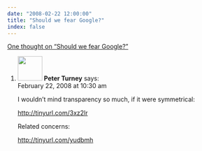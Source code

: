 ```yaml
---
date: "2008-02-22 12:00:00"
title: "Should we fear Google?"
index: false
---
```


[One thought on &ldquo;Should we fear Google?&rdquo;](/lemire/blog/2008/02-22-should-we-fear-google)

<ol class="comment-list">
<li id="comment-49742" class="comment even thread-even depth-1">
<div class="comment-author vcard">
<img alt src="https://secure.gravatar.com/avatar/eb2d858a6ccea692bf677ad2c66623ad?s=56&#038;d=mm&#038;r=g" srcset="https://secure.gravatar.com/avatar/eb2d858a6ccea692bf677ad2c66623ad?s=112&#038;d=mm&#038;r=g 2x" class="avatar avatar-56 photo" height="56" width="56" decoding="async" /> <b class="fn">Peter Turney</b> <span class="says">says:</span> </div>
<div class="comment-metadata"><time datetime="2008-02-22T10:30:38+00:00">February 22, 2008 at 10:30 am</time></a> </div>
<div class="comment-content">
<p>I wouldn&rsquo;t mind transparency so much, if it were symmetrical:</p>
<p><a href="https://tinyurl.com/3xz2lr" rel="nofollow ugc">http://tinyurl.com/3xz2lr</a></p>
<p>Related concerns:</p>
<p><a href="https://tinyurl.com/yudbmh" rel="nofollow ugc">http://tinyurl.com/yudbmh</a></p>
</div>
</li>
</ol>

